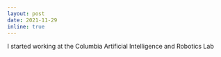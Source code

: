 ```yaml
---
layout: post
date: 2021-11-29
inline: true
---
```


I started working at the Columbia Artificial Intelligence and Robotics Lab
